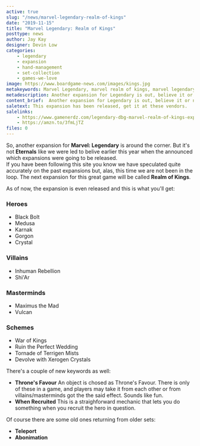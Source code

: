 ```yaml
---
active: true
slug: "/news/marvel-legendary-realm-of-kings"
date: "2019-11-15"
title: "Marvel Legendary: Realm of Kings"
posttype: news
author: Jay Kay
designer: Devin Low
categories: 
    - legendary
    - expansion
    - hand-management
    - set-collection
    - games-we-love
image: https://www.boardgame-news.com/images/kings.jpg
metakeywords: Marvel Legendary, marvel realm of kings, marvel legendary realm of kings, legendary marvel realm of kings
metadescription: Another expansion for Legendary is out, believe it or not :)
content_brief:  Another expansion for Legendary is out, believe it or not, check it out here.
saletext: This expansion has been released, get it at these vendors.
salelinks: 
    - https://www.gamenerdz.com/legendary-dbg-marvel-realm-of-kings-expansion?aff=34
    - https://amzn.to/3fmLjTZ
files: 0
---
```


So, another expansion for **Marvel: Legendary** is around the corner. But it's not **Eternals** like we were led to belive earlier this year when the announced which expansions were going to be released.  
 If you have been following this site you know we have speculated quite accurately on the past expansions but, alas, this time we are not been in the loop. The next expansion for this great game will be called **Realm of Kings**.

 As of now, the expansion is even released and this is what you'll get:

 ### Heroes ###

* Black Bolt 
* Medusa 
* Karnak 
* Gorgon 
* Crystal 

### Villains ###

* Inhuman Rebellion
* Shi'Ar

### Masterminds ###

* Maximus the Mad
* Vulcan

### Schemes ###

* War of Kings
* Ruin the Perfect Wedding
* Tornade of Terrigen Mists
* Devolve with Xerogen Crystals

There's a couple of new keywords as well:  
* **Throne's Favour** An object is chosed as Throne's Favour. There is only of these in a game, and players may take it from each other or from villains/masterminds got the the said effect. Sounds like fun.
* **When Recruited** This is a straighforward mechanic that lets you do something when you recruit the hero in question.  

Of course there are some old ones returning from older sets:
* **Teleport**
* **Abonimation**





